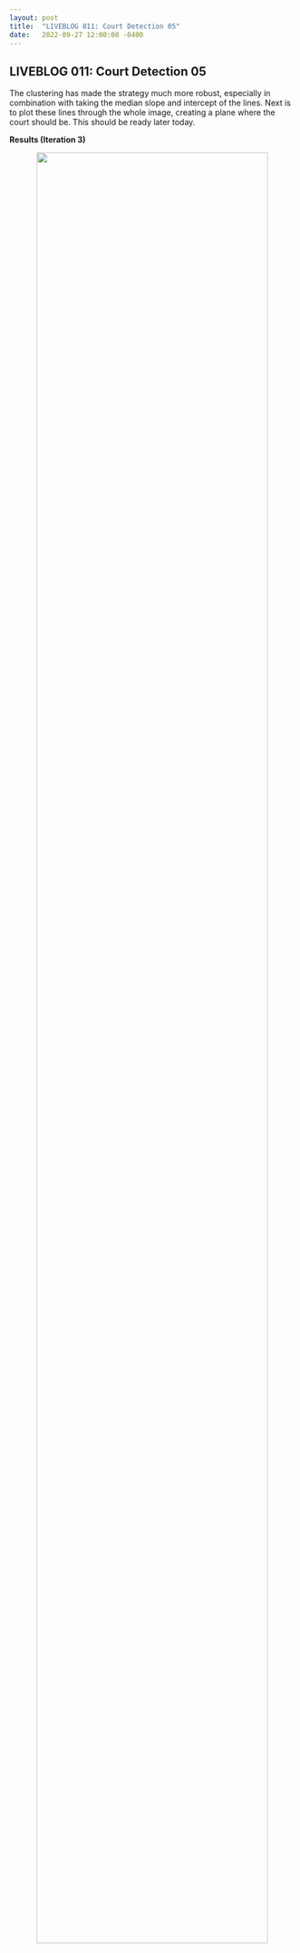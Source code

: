 ```yaml
---
layout: post
title:  "LIVEBLOG 011: Court Detection 05"
date:   2022-09-27 12:00:00 -0400
---
```

<h2>LIVEBLOG 011: Court Detection 05</h2>
<p>
The clustering has made the strategy much more robust, especially in combination with taking the median slope and intercept of the lines. Next is to plot these lines through the whole image, creating a plane where the court should be. This should be ready later today.
</p>
<p>

</p>
<b>Results (Iteration 3)</b>
<p>
<div style="text-align: center"> 
<img src="https://spazznolo.github.io/figs/hough-collage-2.jpg" width="90%" length="300"/>
</div>
</p>
